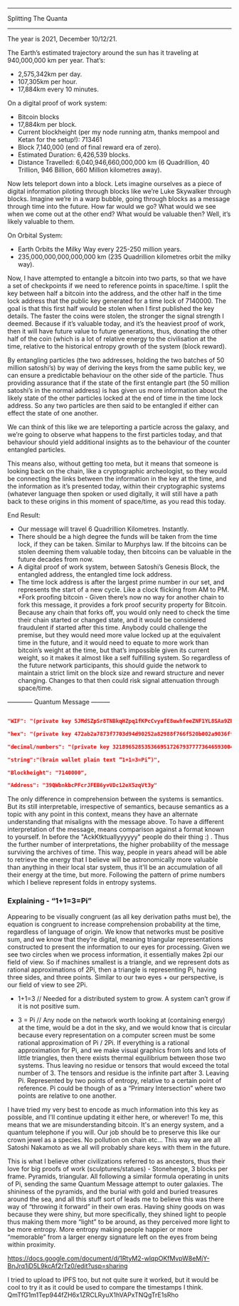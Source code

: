 _______
Splitting The Quanta
_______

The year is 2021, December 10/12/21.

The Earth’s estimated trajectory around the sun has it traveling at 940,000,000 km per year. That’s:
* 2,575,342km per day.
* 107,305km per hour.
* 17,884km every 10 minutes.

On a digital proof of work system:
* Bitcoin blocks
* 17,884km per block.
* Current blockheight (per my node running atm, thanks mempool and Ketan for the setup!): 713461
* Block 7,140,000 (end of final reward era of zero).
* Estimated Duration: 6,426,539 blocks.
* Distance Travelled: 6,040,946,660,000,000 km (6 Quadrillion, 40 Trillion, 946 Billion, 660 Million kilometres away).

Now lets teleport down into a block. Lets imagine ourselves as a piece of digital information piloting through blocks like we’re Luke Skywalker through blocks. Imagine we’re in a warp bubble, going through blocks as a message through time into the future. How far would we go? What would we see when we come out at the other end? What would be valuable then? Well, it’s likely valuable to them. 

On Orbital System:
* Earth Orbits the Milky Way every 225-250 million years.
* 235,000,000,000,000,000 km (235 Quadrillion kilometres orbit the milky way).

Now, I have attempted to entangle a bitcoin into two parts, so that we have a set of checkpoints if we need to reference points in space/time. I split the key between half a bitcoin into the address, and the other half in the time lock address that the public key generated for a time lock of 7140000. The goal is that this first half would be stolen when I first published the key details. The faster the coins were stolen, the stronger the signal strength I deemed. Because if it’s valuable today, and it’s the heaviest proof of work, then it will have future value to future generations, thus, donating the other half of the coin (which is a lot of relative energy to the civilisation at the time, relative to the historical entropy growth of the system (block reward). 

By entangling particles (the two addresses, holding the two batches of 50 million satoshi’s) by way of deriving the keys from the same public key, we can ensure a predictable behaviour on the other side of the particle. Thus providing assurance that if the state of the first entangle part (the 50 million satoshi’s in the normal address) is has given us more information about the likely state of the other particles locked at the end of time in the time lock address. So any two particles are then said to be entangled if either can effect the state of one another.

We can think of this like we are teleporting a particle across the galaxy, and we’re going to observe what happens to the first particles today, and that behaviour should yield additional insights as to the behaviour of the counter entangled particles.

This means also, without getting too meta, but it means that someone is looking back on the chain, like a cryptographic archeologist, so they would be connecting the links between the information in the key at the time, and the information as it’s presented today, within their cryptographic systems (whatever language then spoken or used digitally, it will still have a path back to these origins in this moment of space/time, as you read this today.


End Result:
* Our message will travel 6 Quadrillion Kilometres. Instantly.
* There should be a high degree the funds will be taken from the time lock, if they can be taken. Similar to Murphys law. If the bitcoins can be stolen deeming them valuable today, then bitcoins can be valuable in the future decades from now.
* A digital proof of work system, between Satoshi’s Genesis Block, the entangled address, the entangled time lock address.
* The time lock address is after the largest prime number in our set, and represents the start of a new cycle. Like a clock flicking from AM to PM.
*Fork proofing bitcoin - Given there’s now no way for another chain to fork this message, it provides a fork proof security property for Bitcoin. Because any chain that forks off, you would only need to check the time their chain started or changed state, and it would be considered fraudulent if started after this time. Anybody could challenge the premise, but they would need more value locked up at the equivalent time in the future, and it would need to equate to more work than bitcoin’s weight at the time, but that’s impossible given its current weight, so it makes it almost like a self fulfilling system. So regardless of the future network participants, this should guide the network to maintain a strict limit on the block size and reward structure and never changing. Changes to that then could risk signal attenuation through space/time.


————
Quantum Message
——— 

```json

"WIF": "(private key 5JMdSZpSr8TNBkqHZpq1fKPcCvyafE8uwhfeeZNF1YL8SAa9ZR9)",

"hex": "(private key 472ab2a7873f7703d94d90252a82988f766f520b002a9036fff663a0372e0003)",

"decimal/numbers": "(private key 32189652853536695172679377773646593004206396237826201273814483054019734274051)",

"string":"(brain wallet plain text “1+1=3=Pi”)",

"Blockheight": "7140000",

"Address": "39QWbnkbcPFcrJFEB6yvVDc12eX5zqVt3y"
```
The only difference in comprehension between the systems is semantics. But its still interpretable, irrespective of semantics, because semantics as a topic with any point in this context, means they have an alternate understanding that misaligns with the message above. To have a different interpretation of the message, means comparison against a format known to yourself. In before the "AckKtktuallyyyyyy" people do their thing :) . Thus the further number of interpretations, the higher probability of the message surviving the archives of time. This way, people in years ahead will be able to retrieve the energy that I believe will be astronomically more valuable than anything in their local star system, thus it'll be an accumulation of all their energy at the time, but more. Following the pattern of prime numbers which I believe represent folds in entropy systems.

### Explaining - “1+1=3=Pi”

Appearing to be visually congruent (as all key derivation paths must be), the equation is congruent to increase comprehension probability at the time, regardless of language of origin. We know that networks must be positive sum, and we know that they’re digital, meaning triangular representations constructed to present the information to our eyes for processing. Given we see two circles when we process information, it essentially makes 2pi our field of view. So if machines smallest is a triangle, and we represent dots as rational approximations of 2Pi, then a triangle is representing Pi, having three sides, and three points. Similar to our two eyes + our perspective, is our field of view to see 2Pi. 

* 1+1=3 // Needed for a distributed system to grow. A system can’t grow if it is not positive sum.

* 3 = Pi // Any node on the network worth looking at (containing energy) at the time, would be a dot in the sky, and we would know that is circular because every representation on a computer screen must be some rational approximation of Pi / 2Pi. If everything is a rational approximation for Pi, and we make visual graphics from lots and lots of little triangles, then there exists thermal equilibrium between those two systems. Thus leaving no residue or tensors that would exceed the total number of 3. The tensors and residue is the infinite part after 3. Leaving Pi. Represented by two points of entropy, relative to a certain point of reference. Pi could be though of as a “Primary Intersection” where two points are relative to one another.

I have tried my very best to encode as much information into this key as possible, and I'll continue updating it either here, or wherever! To me, this means that we are misunderstanding bitcoin. It's an energy system, and a quantum telephone if you will. Our job should be to preserve this like our crown jewel as a species. No pollution on chain etc… This way we are all Satoshi Nakamoto as we all will probably share keys with them in the future.

This is what I believe other civilizations referred to as ancestors, thus their love for big proofs of work (sculptures/statues) - Stonehenge, 3 blocks per frame. Pyramids, triangular. All following a similar formula operating in units of Pi, sending the same Quantum Message attempt to outer galaxies. The shininess of the pyramids, and the burial with gold and buried treasures around the sea, and all this stuff sort of leads me to believe this was there way of “throwing it forward” in their own eras. Having shiny goods on was because they were shiny, but more specifically, they shined light to people thus making them more “light” to be around, as they perceived more light to be more entropy. More entropy making people happier or more “memorable” from a larger energy signature left on the eyes from being within proximity.

https://docs.google.com/document/d/1RtyM2-wlqpOKfMvpW8eMjY-BnJrq1jD5L9kcAf2rTz0/edit?usp=sharing

I tried to upload to IPFS too, but not quite sure it worked, but it would be cool to try it as it could be used to compare the timestamps I think. QmTfG1m1Tep944fZH6x1ZRCLRyuX1hVAPxTNQgTrE1sRho
